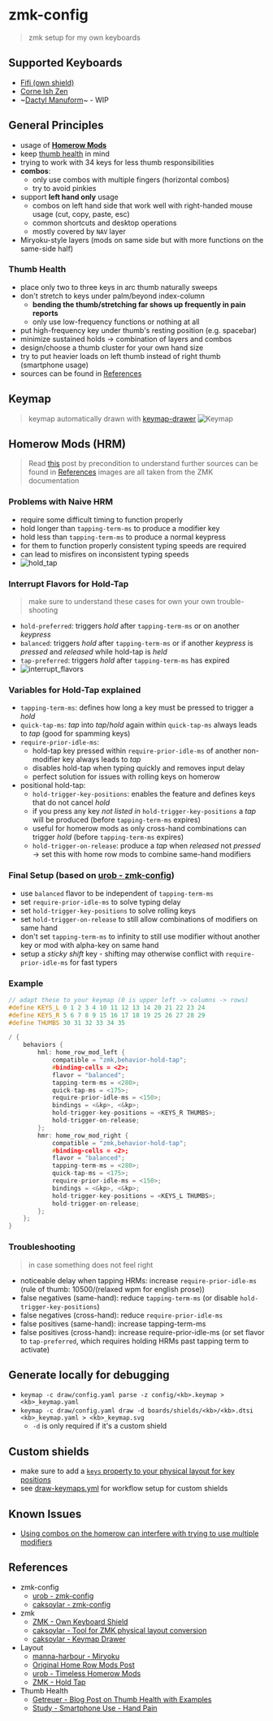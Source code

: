 # zmk-config
> zmk setup for my own keyboards

## Supported Keyboards
- [Fifi (own shield)](https://github.com/raychengy/fifi_split_keeb)
- [Corne Ish Zen](https://lowprokb.ca/products/corne-ish-zen)
- ~[Dactyl Manuform](https://github.com/abstracthat/dactyl-manuform)~ - WIP

## General Principles
- usage of [**Homerow Mods**](#homerow-mods-(hrm))
- keep [thumb health](#thumb-health) in mind
- trying to work with 34 keys for less thumb responsibilities
- **combos**:
    - only use combos with multiple fingers (horizontal combos)
    - try to avoid pinkies
- support **left hand only** usage
    - combos on left hand side that work well with right-handed mouse usage (cut, copy, paste, esc)
    - common shortcuts and desktop operations
    - mostly covered by `NAV` layer
- Miryoku-style layers (mods on same side but with more functions on the same-side half)

### Thumb Health
- place only two to three keys in arc thumb naturally sweeps
- don't stretch to keys under palm/beyond index-column
    - **bending the thumb/stretching far shows up frequently in pain reports**
    - only use low-frequency functions or nothing at all
- put high-frequency key under thumb's resting position (e.g. spacebar)
- minimize sustained holds -> combination of layers and combos
- design/choose a thumb cluster for your own hand size
- try to put heavier loads on left thumb instead of right thumb (smartphone usage)
- sources can be found in [References](#references)

## Keymap
> keymap automatically drawn with [keymap-drawer](https://github.com/caksoylar/keymap-drawer)
![Keymap](./draw/fifi.svg?raw=true "Keymap")

## Homerow Mods (HRM)
> Read [this](https://precondition.github.io/home-row-mods) post by precondition to understand
> further sources can be found in [References](#references)
> images are all taken from the ZMK documentation

### Problems with Naive HRM
- require some difficult timing to function properly
- hold longer than `tapping-term-ms` to produce a modifier key
- hold less than `tapping-term-ms` to produce a normal keypress
- for them to function properly consistent typing speeds are required 
- can lead to misfires on inconsistent typing speeds
- ![hold_tap](./assets/hold_tap.svg?raw=true "Hold Tap")

### Interrupt Flavors for Hold-Tap
> make sure to understand these cases for own your own trouble-shooting
- `hold-preferred`: triggers *hold* after `tapping-term-ms` or on another *keypress*
- `balanced`: triggers *hold* after `tapping-term-ms` or if another *keypress* is *pressed* and *released* while hold-tap is *held*
- `tap-preferred`: triggers *hold* after `tapping-term-ms` has expired 
- ![interrupt_flavors](./assets/interrupt_flavors.svg?raw=true "Interrupt Flavors")

### Variables for Hold-Tap explained
- `tapping-term-ms`: defines how long a key must be pressed to trigger a *hold*
- `quick-tap-ms`: *tap* into *tap*/*hold* again within `quick-tap-ms` always leads to *tap* (good for spamming keys)
- `require-prior-idle-ms`: 
    - hold-tap key pressed within `require-prior-idle-ms` of another non-modifier key always leads to *tap*
    - disables hold-tap when typing quickly and removes input delay
    - perfect solution for issues with rolling keys on homerow
- positional hold-tap:
    - `hold-trigger-key-positions`: enables the feature and defines keys that do not cancel *hold*
    - if you press any key *not listed in* `hold-trigger-key-positions` a *tap* will be produced (before `tapping-term-ms` expires)
    - useful for homerow mods as only cross-hand combinations can trigger *hold* (before `tapping-term-ms` expires)
    - `hold-trigger-on-release`: produce a *tap* when *released* not *pressed* -> set this with home row mods to combine same-hand modifiers

### Final Setup (based on [urob - zmk-config](https://github.com/urob/zmk-config))
- use `balanced` flavor to be independent of `tapping-term-ms`
- set `require-prior-idle-ms` to solve typing delay
- set `hold-trigger-key-positions` to solve rolling keys
- set `hold-trigger-on-release` to still allow combinations of modifiers on same hand
- don't set `tapping-term-ms` to infinity to still use modifier without another key or mod with alpha-key on same hand
- setup a *sticky shift* key - shifting may otherwise conflict with `require-prior-idle-ms` for fast typers

### Example
```C++
// adapt these to your keymap (0 is upper left -> columns -> rows)
#define KEYS_L 0 1 2 3 4 10 11 12 13 14 20 21 22 23 24 
#define KEYS_R 5 6 7 8 9 15 16 17 18 19 25 26 27 28 29
#define THUMBS 30 31 32 33 34 35

/ {
    behaviors {
        hml: home_row_mod_left {
            compatible = "zmk,behavior-hold-tap";
            #binding-cells = <2>;
            flavor = "balanced";
            tapping-term-ms = <280>;
            quick-tap-ms = <175>;
            require-prior-idle-ms = <150>;
            bindings = <&kp>, <&kp>;
            hold-trigger-key-positions = <KEYS_R THUMBS>;
            hold-trigger-on-release;
        };
        hmr: home_row_mod_right {
            compatible = "zmk,behavior-hold-tap";
            #binding-cells = <2>;
            flavor = "balanced";
            tapping-term-ms = <280>;
            quick-tap-ms = <175>;
            require-prior-idle-ms = <150>;
            bindings = <&kp>, <&kp>;
            hold-trigger-key-positions = <KEYS_L THUMBS>;
            hold-trigger-on-release;
        };
    };
}
```

### Troubleshooting
> in case something does not feel right
- noticeable delay when tapping HRMs: increase `require-prior-idle-ms` (rule of thumb: 10500/(relaxed wpm for english prose))
- false negatives (same-hand): reduce `tapping-term-ms` (or disable `hold-trigger-key-positions`)
- false negatives (cross-hand): reduce `require-prior-idle-ms`
- false positives (same-hand): increase tapping-term-ms
- false positives (cross-hand): increase require-prior-idle-ms (or set flavor to `tap-preferred`, which requires holding HRMs past tapping term to activate)

## Generate locally for debugging
- `keymap -c draw/config.yaml parse -z config/<kb>.keymap > <kb>_keymap.yaml`
- `keymap -c draw/config.yaml draw -d boards/shields/<kb>/<kb>.dtsi <kb>_keymap.yaml > <kb>_keymap.svg`
    - `-d` is only required if it's a custom shield

## Custom shields
- make sure to add a [`keys` property to your physical layout for key positions](https://zmk.dev/docs/development/hardware-integration/physical-layouts#optional-keys-property)
- see [draw-keymaps.yml](./.github/workflows/draw-keymaps.yml) for workflow setup for custom shields

## Known Issues
- [Using combos on the homerow can interfere with trying to use multiple modifiers](https://github.com/zmkfirmware/zmk/issues/544)

## References
- zmk-config
    - [urob - zmk-config](https://github.com/urob/zmk-config)
    - [caksoylar - zmk-config](https://github.com/caksoylar/zmk-config)
- zmk
    - [ZMK - Own Keyboard Shield](https://zmk.dev/docs/development/hardware-integration/new-shield?keyboard-type=split)
    - [caksoylar - Tool for ZMK physical layout conversion](https://zmk-physical-layout-converter.streamlit.app/)
    - [caksoylar - Keymap Drawer](https://github.com/caksoylar/keymap-drawer/tree/main)
- Layout
    - [manna-harbour - Miryoku](https://github.com/manna-harbour/miryoku_zmk)
    - [Original Home Row Mods Post](https://precondition.github.io/home-row-mods)
    - [urob - Timeless Homerow Mods](https://github.com/urob/zmk-config?tab=readme-ov-file#timeless-homerow-mods)
    - [ZMK - Hold Tap](https://zmk.dev/docs/keymaps/behaviors/hold-tap)
- Thumb Health
    - [Getreuer - Blog Post on Thumb Health with Examples](https://getreuer.info/posts/keyboards/thumb-ergo/index.html#countermeasures)
    - [Study - Smartphone Use - Hand Pain](https://pubmed.ncbi.nlm.nih.gov/39044247/)
